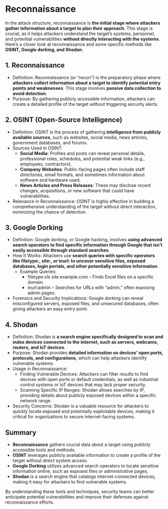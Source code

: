 <br>

# Reconnaissance
In the attack structure, reconnaissance is **the initial stage where attackers gather information about a target to plan their approach**. This stage is crucial, as it helps attackers understand the target’s systems, personnel, and potential vulnerabilities **without directly interacting with the systems**. Here’s a closer look at reconnaissance and some specific methods like **OSINT, Google dorking, and Shodan**.

## 1. Reconnaissance
  - Definition: Reconnaissance (or “recon”) is the preparatory phase where **attackers collect information about a target to identify potential entry points and weaknesses**. This stage involves **passive data collection to avoid detection**.
  - Purpose: By gathering publicly accessible information, attackers can create a detailed profile of the target without triggering security alerts.

## 2. OSINT (Open-Source Intelligence)
  - Definition: OSINT is the process of gathering **intelligence from publicly available sources**, such as websites, social media, news articles, government databases, and forums.
  - Sources Used in OSINT:
    - **Social Media**: Profiles and posts can reveal personal details, professional roles, schedules, and potential weak links (e.g., employees, contractors).
    - **Company Websites**: Public-facing pages often include staff directories, email formats, and sometimes information about software and hardware used.
    - **News Articles and Press Releases**: These may disclose recent changes, acquisitions, or new software that could have vulnerabilities.
  - Relevance in Reconnaissance: OSINT is highly effective in building a comprehensive understanding of the target without direct interaction, minimizing the chance of detection.

## 3. Google Dorking
  - Definition: Google dorking, or Google hacking, involves **using advanced search operators to find specific information through Google that isn’t easily accessible through standard searches**.
  - How It Works: Attackers use **search queries with specific operators like filetype:, site:, or inurl: to uncover sensitive files, exposed databases, login portals, and other potentially sensitive information**.
    - Example Queries:
      - filetype:xls site:example.com – Finds Excel files on a specific domain.
      -	inurl:admin – Searches for URLs with “admin,” often exposing admin pages.
  - Forensics and Security Implications: Google dorking can reveal misconfigured servers, exposed files, and unsecured databases, often giving attackers an easy entry point.

## 4. Shodan
  - Definition: Shodan is **a search engine specifically designed to scan and index devices connected to the internet, such as servers, webcams, routers, and IoT devices**.
  - Purpose: Shodan provides **detailed information on devices’ open ports, protocols, and configurations**, which can help attackers identify vulnerable systems.
  - Usage in Reconnaissance:
    - Finding Vulnerable Devices: Attackers can filter results to find devices with open ports or default credentials, as well as industrial control systems or IoT devices that may lack proper security.
    - Scanning Specific IP Ranges: Shodan allows searches by IP, providing details about publicly exposed devices within a specific network range.
  - Security Concerns: Shodan is a valuable resource for attackers to quickly locate exposed and potentially exploitable devices, making it critical for organizations to secure internet-facing systems.

## Summary
  - **Reconnaissance** gathers crucial data about a target using publicly accessible tools and methods.
  - **OSINT** leverages publicly available information to create a profile of the target without direct system access.
  - **Google Dorking** utilizes advanced search operators to locate sensitive information online, such as exposed files or administrative pages.
  - **Shodan** is a search engine that catalogs internet-connected devices, making it easy for attackers to find vulnerable systems.

By understanding these tools and techniques, security teams can better anticipate potential vulnerabilities and improve their defenses against reconnaissance efforts.  
<br>